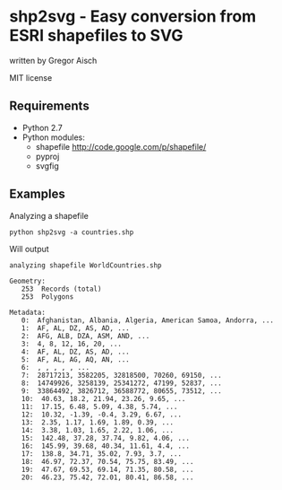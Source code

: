 shp2svg - Easy conversion from ESRI shapefiles to SVG
====

written by Gregor Aisch

MIT license

Requirements
------------
 - Python 2.7
 - Python modules: 
	- shapefile http://code.google.com/p/shapefile/
	- pyproj
	- svgfig
	
Examples
--------
Analyzing a shapefile

	python shp2svg -a countries.shp 

Will output

	analyzing shapefile WorldCountries.shp

	Geometry:
	   253 	Records (total)
	   253 	Polygons
	
	Metadata:
	   0:  Afghanistan, Albania, Algeria, American Samoa, Andorra, ...
	   1:  AF, AL, DZ, AS, AD, ...
	   2:  AFG, ALB, DZA, ASM, AND, ...
	   3:  4, 8, 12, 16, 20, ...
	   4:  AF, AL, DZ, AS, AD, ...
	   5:  AF, AL, AG, AQ, AN, ...
	   6:  , , , , , ...
	   7:  28717213, 3582205, 32818500, 70260, 69150, ...
	   8:  14749926, 3258139, 25341272, 47199, 52837, ...
	   9:  33864492, 3826712, 36588772, 80655, 73512, ...
	   10:  40.63, 18.2, 21.94, 23.26, 9.65, ...
	   11:  17.15, 6.48, 5.09, 4.38, 5.74, ...
	   12:  10.32, -1.39, -0.4, 3.29, 6.67, ...
	   13:  2.35, 1.17, 1.69, 1.89, 0.39, ...
	   14:  3.38, 1.03, 1.65, 2.22, 1.06, ...
	   15:  142.48, 37.28, 37.74, 9.82, 4.06, ...
	   16:  145.99, 39.68, 40.34, 11.61, 4.4, ...
	   17:  138.8, 34.71, 35.02, 7.93, 3.7, ...
	   18:  46.97, 72.37, 70.54, 75.75, 83.49, ...
	   19:  47.67, 69.53, 69.14, 71.35, 80.58, ...
	   20:  46.23, 75.42, 72.01, 80.41, 86.58, ...
